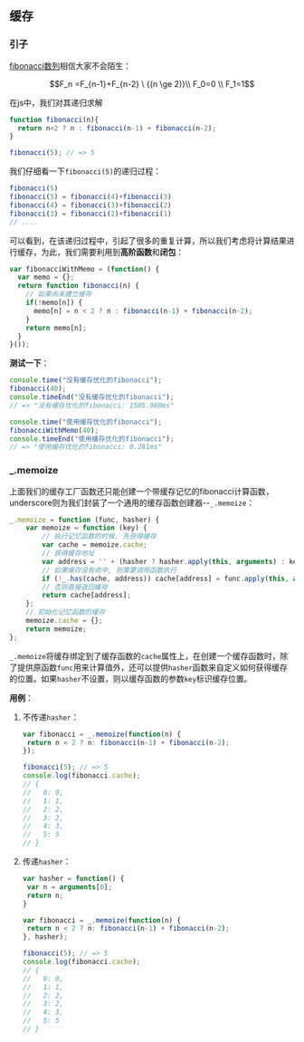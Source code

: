 ## 缓存

### 引子

[fibonacci数列](https://zh.wikipedia.org/wiki/斐波那契数列)相信大家不会陌生：

$$F_n =F_{n-1}+F_{n-2} \ {(n \ge 2)}\\ F_0=0 \\ F_1=1$$

在js中，我们对其递归求解

```js
function fibonacci(n){
  return n<2 ? n : fibonacci(n-1) + fibonacci(n-2);
}

fibonacci(5); // => 5
```

我们仔细看一下`fibonacci(5)`的递归过程：

```js
fibonacci(5)
fibonacci(5) = fibonacci(4)+fibonacci(3)
fibonacci(4) = fibonacci(3)+fibonacci(2)
fibonacci(3) = fibonacci(2)+fibonacci(1)
// ....
```

可以看到，在该递归过程中，引起了很多的重复计算，所以我们考虑将计算结果进行缓存，为此，我们需要利用到**高阶函数**和**闭包**：

```js
var fibonacciWithMemo = (function() {
  var memo = {};
  return function fibonacci(n) {
    // 如果尚未建立缓存
    if(!memo[n]) {
      memo[n] = n < 2 ? n : fibonacci(n-1) + fibonacci(n-2);
    }
    return memo[n];
  }
}());
```

**测试一下**：

```js
console.time("没有缓存优化的fibonacci"); 
fibonacci(40); 
console.timeEnd("没有缓存优化的fibonacci");
// => "没有缓存优化的fibonacci: 1505.980ms"

console.time("使用缓存优化的fibonacci"); 
fibonacciWithMemo(40); 
console.timeEnd("使用缓存优化的fibonacci");
// => "使用缓存优化的fibonacci: 0.281ms"
```

### \_.memoize

上面我们的缓存工厂函数还只能创建一个带缓存记忆的fibonacci计算函数，underscore则为我们封装了一个通用的缓存函数创建器--`_.memoize`：

```js
_.memoize = function (func, hasher) {
    var memoize = function (key) {
        // 执行记忆函数的时候, 先获得缓存
        var cache = memoize.cache;
        // 获得缓存地址
        var address = '' + (hasher ? hasher.apply(this, arguments) : key);
        // 如果缓存没有命中, 则需要调用函数执行
        if (!_.has(cache, address)) cache[address] = func.apply(this, arguments);
        // 否则直接返回缓存
        return cache[address];
    };
    // 初始化记忆函数的缓存
    memoize.cache = {};
    return memoize;
};
```

`_.memoize`将缓存绑定到了缓存函数的`cache`属性上，在创建一个缓存函数时，除了提供原函数`func`用来计算值外，还可以提供`hasher`函数来自定义如何获得缓存的位置。如果`hasher`不设置，则以缓存函数的参数`key`标识缓存位置。

**用例**：

1. 不传递`hasher`：

   ```js
   var fibonacci = _.memoize(function(n) {
    return n < 2 ? n: fibonacci(n-1) + fibonacci(n-2);
   });

   fibonacci(5); // => 5
   console.log(fibonacci.cache);
   // {
   //   0: 0,
   //   1: 1,
   //   2: 2,
   //   3: 2,
   //   4: 3,
   //   5: 5
   // }
   ```

2. 传递`hasher`：

   ```js
   var hasher = function() {
    var n = arguments[0];
    return n;
   }

   var fibonacci = _.memoize(function(n) {
    return n < 2 ? n: fibonacci(n-1) + fibonacci(n-2);
   }, hasher);

   fibonacci(5); // => 5
   console.log(fibonacci.cache);
   // {
   //   0: 0,
   //   1: 1,
   //   2: 2,
   //   3: 2,
   //   4: 3,
   //   5: 5
   // }
   ```



